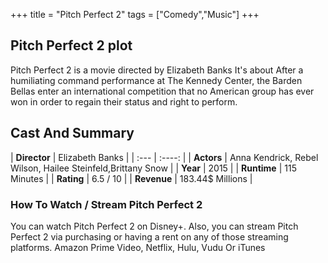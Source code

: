 +++
title = "Pitch Perfect 2"
tags = ["Comedy","Music"]
+++
## Pitch Perfect 2 plot
Pitch Perfect 2 is a movie directed by Elizabeth Banks It's about After a humiliating command performance at The Kennedy Center, the Barden Bellas enter an international competition that no American group has ever won in order to regain their status and right to perform.
## Cast And Summary
| **Director**      | Elizabeth Banks |
    | :---        |    :----:   |
    |  **Actors** | Anna Kendrick, Rebel Wilson, Hailee Steinfeld,Brittany Snow |
    | **Year**   | 2015    |
    |  **Runtime** | 115 Minutes |
    |  **Rating** | 6.5 / 10 | 
    |  **Revenue** | 183.44$ Millions |
### How To Watch / Stream Pitch Perfect 2
You can watch Pitch Perfect 2 on Disney+.
Also, you can stream Pitch Perfect 2 via purchasing or having a rent on any of those streaming platforms.
Amazon Prime Video, Netflix, Hulu, Vudu Or iTunes